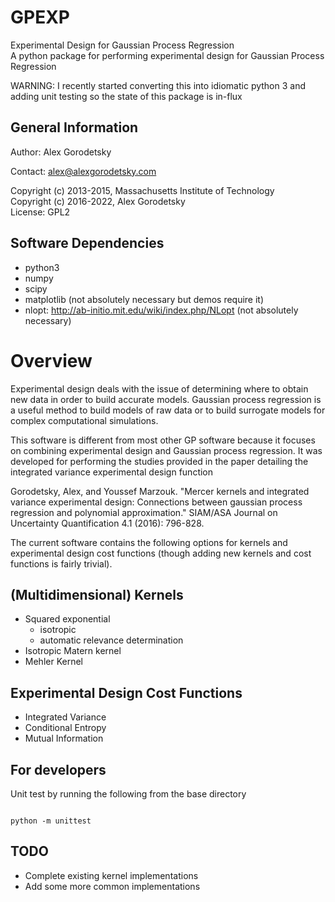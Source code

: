 # GPEXP
Experimental Design for Gaussian Process Regression  
A python package for performing experimental design for Gaussian Process Regression

WARNING: I recently started converting this into idiomatic python 3 and adding unit testing so the state of this package is in-flux

## General Information

Author: Alex Gorodetsky

Contact: alex@alexgorodetsky.com

Copyright (c) 2013-2015, Massachusetts Institute of Technology  
Copyright (c) 2016-2022, Alex Gorodetsky  
License: GPL2

## Software Dependencies

* python3
* numpy
* scipy
* matplotlib (not absolutely necessary but demos require it)
* nlopt: http://ab-initio.mit.edu/wiki/index.php/NLopt (not absolutely necessary)

# Overview
Experimental design deals with the issue of determining where to obtain new data in order to build accurate models. Gaussian process regression is a useful method to build models of raw data or to build surrogate models for complex computational simulations. 

This software is different from most other GP software because it focuses on combining experimental design and Gaussian process regression. It was developed for performing the studies provided in the paper detailing the integrated variance experimental design function

Gorodetsky, Alex, and Youssef Marzouk. "Mercer kernels and integrated variance experimental design: Connections between gaussian process regression and polynomial approximation." SIAM/ASA Journal on Uncertainty Quantification 4.1 (2016): 796-828.

The current software contains the following options for kernels and experimental design cost functions (though adding new kernels and cost functions is fairly trivial).

## (Multidimensional) Kernels

  * Squared exponential
    * isotropic 
    * automatic relevance determination 
  * Isotropic Matern kernel
  * Mehler Kernel

## Experimental Design Cost Functions

  * Integrated Variance
  * Conditional Entropy
  * Mutual Information
  
  
## For developers

Unit test by running the following from the base directory

```shell

python -m unittest

```

## TODO

- Complete existing kernel implementations
- Add some more common implementations
